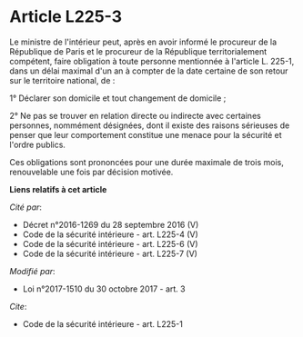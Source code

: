 # Article L225-3

Le ministre de l'intérieur peut, après en avoir informé le procureur de la République de Paris et le procureur de la
République territorialement compétent, faire obligation à toute personne mentionnée à l'article L. 225-1, dans un délai
maximal d'un an à compter de la date certaine de son retour sur le territoire national, de : 

1° Déclarer son domicile et tout changement de domicile ; 

2° Ne pas se trouver en relation directe ou indirecte avec certaines personnes, nommément désignées, dont il existe des
raisons sérieuses de penser que leur comportement constitue une menace pour la sécurité et l'ordre publics. 

Ces obligations sont prononcées pour une durée maximale de trois mois, renouvelable une fois par décision motivée.

**Liens relatifs à cet article**

_Cité par_:

  - Décret n°2016-1269 du 28 septembre 2016 (V)
  - Code de la sécurité intérieure - art. L225-4 (V)
  - Code de la sécurité intérieure - art. L225-6 (V)
  - Code de la sécurité intérieure - art. L225-7 (V)

_Modifié par_:

  - Loi n°2017-1510 du 30 octobre 2017 - art. 3

_Cite_:

  - Code de la sécurité intérieure - art. L225-1
